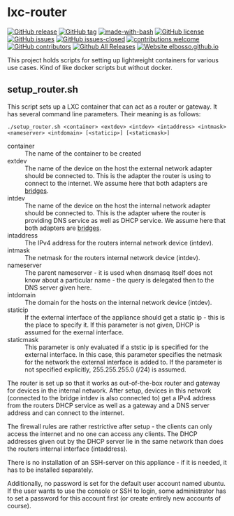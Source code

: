 # lxc-router

<!---
[![start with why](https://img.shields.io/badge/start%20with-why%3F-brightgreen.svg?style=flat)](http://www.ted.com/talks/simon_sinek_how_great_leaders_inspire_action)
--->
[![GitHub release](https://img.shields.io/github/release/elbosso/lxc-router/all.svg?maxAge=1)](https://GitHub.com/elbosso/lxc-router/releases/)
[![GitHub tag](https://img.shields.io/github/tag/elbosso/lxc-router.svg)](https://GitHub.com/elbosso/lxc-router/tags/)
[![made-with-bash](https://img.shields.io/badge/Made%20with-Bash-1f425f.svg)](https://www.gnu.org/software/bash/)
[![GitHub license](https://img.shields.io/github/license/elbosso/lxc-router.svg)](https://github.com/elbosso/lxc-router/blob/master/LICENSE)
[![GitHub issues](https://img.shields.io/github/issues/elbosso/lxc-router.svg)](https://GitHub.com/elbosso/lxc-router/issues/)
[![GitHub issues-closed](https://img.shields.io/github/issues-closed/elbosso/lxc-router.svg)](https://GitHub.com/elbosso/lxc-router/issues?q=is%3Aissue+is%3Aclosed)
[![contributions welcome](https://img.shields.io/badge/contributions-welcome-brightgreen.svg?style=flat)](https://github.com/elbosso/lxc-router/issues)
[![GitHub contributors](https://img.shields.io/github/contributors/elbosso/lxc-router.svg)](https://GitHub.com/elbosso/lxc-router/graphs/contributors/)
[![Github All Releases](https://img.shields.io/github/downloads/elbosso/lxc-router/total.svg)](https://github.com/elbosso/lxc-router)
[![Website elbosso.github.io](https://img.shields.io/website-up-down-green-red/https/elbosso.github.io.svg)](https://elbosso.github.io/)

This project holds scripts for setting up lightweight containers for various use cases. Kind of like docker scripts but without docker.

## setup_router.sh

This script sets up a LXC container that can act as a router or gateway. It has several command line parameters. Their meaning is as follows:

```
./setup_router.sh <container> <extdev> <intdev> <intaddress> <intmask> <nameserver> <intdomain> [<staticip>] [<staticmask>]
```
<dl>
  <dt>container</dt><dd>The name of the container to be created</dd>
  <dt>extdev</dt><dd>The name of the device on the host the external network adapter should be connected to. This is the adapter the router is using to connect to the internet. We assume here that both adapters are <a href="https://linux.die.net/man/8/brctl">bridges</a>.</dd>
  <dt>intdev</dt><dd>The name of the device on the host the internal network adapter should be connected to. This is the adapter where the router is providing DNS service as well as DHCP service. We assume here that both adapters are <a href="https://linux.die.net/man/8/brctl">bridges</a>.</dd>
  <dt>intaddress</dt><dd>The IPv4 address for the routers internal network device (intdev).</dd>
  <dt>intmask</dt><dd>The netmask for the routers internal network device (intdev).</dd>
  <dt>nameserver</dt><dd>The parent nameserver - it is used when dnsmasq itself does not know about a particular name - the query is delegated then to the DNS server given here.</dd>
  <dt>intdomain</dt><dd>The domain for the hosts on the internal network device (intdev).</dd>
  <dt>staticip</dt><dd>If the external interface of the appliance should get
  a static ip - this is the place to specify it. If this parameter is not
  given, DHCP is assumed for the exernal interface.</dd>
  <dt>staticmask</dt><dd>This parameter is only evaluated if a ststic ip is
  specified for the external interface. In this case, this parameter
  specifies the netmask for the network the external interface is added to.
  If the parameter is not specified explicitly, 255.255.255.0 (/24) is
  assumed. </dd>
</dl>

The router is set up so that it works as out-of-the-box router and gateway for devices in the internal network. After setup, devices in this network (connected to the bridge intdev is also connected to) get a IPv4 address from the routers DHCP service as well as a gateway and a DNS server address and can connect to the internet.

The firewall rules are rather restrictive after setup - the clients can only access the internet and no one can access any clients.
The DHCP addresses given out by the DHCP server lie in the same network than does the routers internal interface (intaddress).

There is no installation of an SSH-server on this appliance - if it is
needed, it has to be installed separately.

Additionally, no password is set for the default user account named ubuntu.
If the user wants to use the console or SSH to login, some administrator has
to set a password for this account first (or create entirely new accounts of
course).